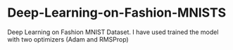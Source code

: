 # Deep-Learning-on-Fashion-MNISTS
Deep Learning on Fashion MNIST Dataset. I have used trained the model with two optimizers (Adam and RMSProp)
